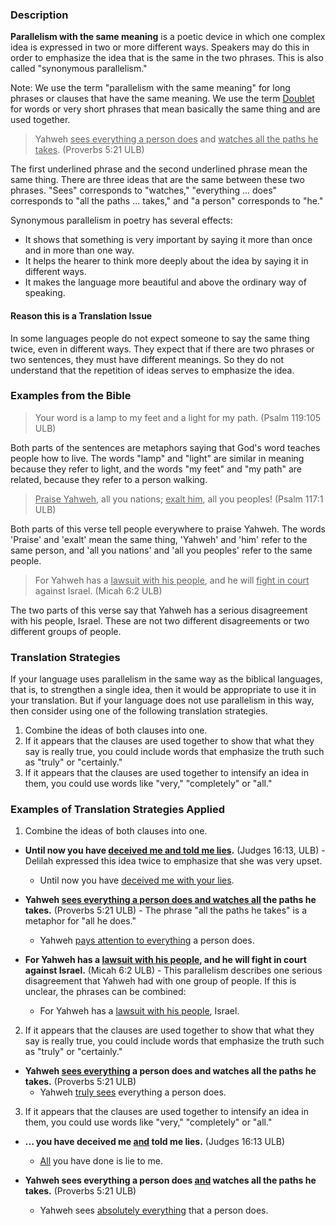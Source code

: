 
### Description

**Parallelism with the same meaning** is a poetic device in which one complex idea is expressed in two or more different ways. Speakers may do this in order to emphasize the idea that is the same in the two phrases. This is also called "synonymous parallelism." 

Note: We use the term "parallelism with the same meaning" for long phrases or clauses that have the same meaning.  We use the term  [Doublet](en/ta/translate/man/figs-doublet) for words or very short phrases that mean basically the same thing and are used together. 
>Yahweh <u>sees everything a person does</u> and <u>watches all the paths he takes</u>. (Proverbs 5:21 ULB) 

The first underlined phrase and the second underlined phrase mean the same thing. There are three ideas that are the same between these two phrases. "Sees" corresponds to "watches," "everything ... does" corresponds to "all the paths ... takes," and "a person" corresponds to "he." 

Synonymous parallelism in poetry has several effects: 

  * It shows that something is very important by saying it more than once and in more than one way. 
  * It helps the hearer to think more deeply about the idea by saying it in different ways. 
  * It makes the language more beautiful and above the ordinary way of speaking. 

#### Reason this is a Translation Issue

In some languages people do not expect someone to say the same thing twice, even in different ways. They expect that if there are two phrases or two sentences, they must have different meanings. So they  do not understand that the repetition of ideas serves to emphasize the idea. 

### Examples from the Bible

>Your word is a lamp to my feet and a light for my path. (Psalm 119:105 ULB) 

Both parts of the sentences are metaphors saying that God's word teaches people how to live. The words "lamp" and "light" are similar in meaning because they refer to light, and the words "my feet" and "my path" are related, because they refer to a person walking. 
><u>Praise Yahweh</u>, all you nations; <u>exalt him</u>, all you peoples! (Psalm 117:1 ULB)   

Both parts of this verse tell people everywhere to praise Yahweh. The words 'Praise' and 'exalt' mean the same thing, 'Yahweh' and 'him' refer to the same person, and 'all you nations' and 'all you peoples' refer to the same people.  
>For Yahweh has a <u>lawsuit with his people</u>, and he will <u>fight in court</u> against Israel. (Micah 6:2 ULB) 

The two parts of this verse say that Yahweh has a serious disagreement with his people, Israel. These are not two different disagreements or two different groups of people. 

### Translation Strategies

If your language uses parallelism in the same way as the biblical languages, that is, to strengthen a single idea, then it would be appropriate to use it in your translation. But if your language does not use parallelism in this way, then consider using one of the following translation strategies.

  1. Combine the ideas of both clauses into one. 
  1. If it appears that the clauses are used together to show that what they say is really true, you could include words that emphasize the truth such as "truly" or "certainly." 
  1. If it appears that the clauses are used together to intensify an idea in them, you could use words like "very," "completely" or "all." 

### Examples of Translation Strategies Applied

1. Combine the ideas of both clauses into one. 

  * **Until now you have <u>deceived me and told me lies</u>.** (Judges 16:13, ULB) - Delilah expressed this idea twice to emphasize that she was very upset. 
      * Until now you have <u>deceived me with your lies</u>.

  * **Yahweh <u>sees everything a person does and watches all</u> the paths he takes.** (Proverbs 5:21 ULB) - The phrase "all the paths he takes" is a metaphor for "all he does."
      * Yahweh <u>pays attention to everything</u> a person does.

  * **For Yahweh has a <u>lawsuit with his people</u>, and he will fight in court against Israel.** (Micah 6:2 ULB) - This parallelism describes one serious disagreement that Yahweh had with one group of people. If this is unclear, the phrases can be combined:
      * For Yahweh has a <u>lawsuit with his people</u>, Israel.

2. If it appears that the clauses are used together to show that what they say is really true, you could include words that emphasize the truth such as "truly" or "certainly." 

  * **Yahweh <u>sees everything</u> a person does and watches all the paths he takes.** (Proverbs 5:21 ULB)
      * Yahweh <u>truly sees</u> everything a person does.

3. If it appears that the clauses are used together to intensify an idea in them, you could use words like "very," "completely" or "all." 

  * **... you have deceived me <u>and</u> told me lies.** (Judges 16:13 ULB)
      * <u>All</u> you have done is lie to me.

  * **Yahweh sees everything a person does <u>and</u> watches all the paths he takes.** (Proverbs 5:21 ULB)
      * Yahweh sees <u>absolutely everything</u> that a person does.